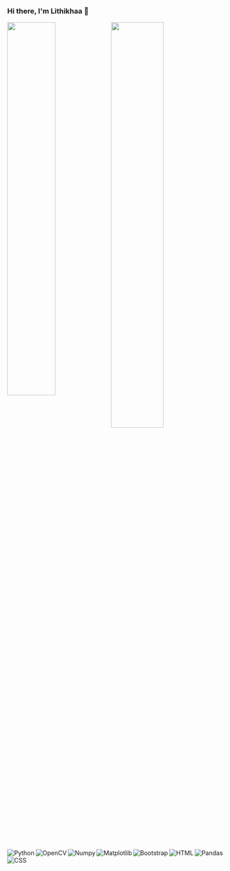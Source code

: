 ### Hi there, I'm Lithikhaa 👋

<img align = "left" width="47%"   src="https://github-readme-stats.vercel.app/api?username=Lithikhaa&show_icons=true&theme=radical" />
<img align = "left" width="49%"  src= "https://github-readme-stats.vercel.app/api/top-langs/?username=Lithikhaa&layout=compact" />


<img alt="Python" align = "left" src ="https://img.shields.io/badge/python-3670A0?style=for-the-badge&logo=python&logoColor=ffdd54" />
<img alt="OpenCV" align = "left" src ="https://img.shields.io/badge/opencv-%23white.svg?style=for-the-badge&logo=opencv&logoColor=white" />
<img alt="Numpy" align = "left" src ="https://img.shields.io/badge/numpy-%23013243.svg?style=for-the-badge&logo=numpy&logoColor=white" />
<img alt="Pandas" align = "bottom" src ="https://img.shields.io/badge/pandas-%23150458.svg?style=for-the-badge&logo=pandas&logoColor=white" />
<img alt="Matplotlib" align = "left" src ="https://img.shields.io/badge/Matplotlib-%23ffffff.svg?style=for-the-badge&logo=Matplotlib&logoColor=black)" />
<img alt="Bootstrap" align = "left" src ="https://img.shields.io/badge/bootstrap-%23563D7C.svg?style=for-the-badge&logo=bootstrap&logoColor=white" />
<img alt="HTML" align = "left" src ="https://img.shields.io/badge/html5-%23E34F26.svg?style=for-the-badge&logo=html5&logoColor=white" />
<img alt="CSS"  align = "left" src ="https://img.shields.io/badge/css3-%231572B6.svg?style=for-the-badge&logo=css3&logoColor=white" />


<!--
**Lithikhaa/Lithikhaa** is a ✨ _special_ ✨ repository because its `README.md` (this file) appears on your GitHub profile.

Here are some ideas to get you started:

- 🔭 I’m currently working on ...
- 🌱 I’m currently learning ...
- 👯 I’m looking to collaborate on ...
- 🤔 I’m looking for help with ...
- 💬 Ask me about ...
- 📫 How to reach me: ...
- 😄 Pronouns: ...
- ⚡ Fun fact: ...
-->
